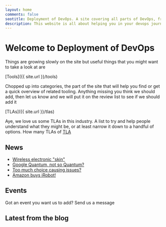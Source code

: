 ```yaml
---
layout: home
comments: false
seotitle: Deployment of DevOps. A site covering all parts of DevOps, from culture to tools with some process and thought pieces between
description: This website is all about helping you in your devops journey, from taking those first tentative steps all the way to a wise journeyed engineer. There is always something new, always things to compare and always something that's long been forgotten but is suddenly very important and very urgent
---
```


# Welcome to Deployment of DevOps

Things are growing slowly on the site but useful things that you might want to take a look at are

[Tools]({{ site.url }}/tools)

Chopped up into categories, the part of the site that will help you find or get a quick overview of related tooling. Anything missing you think we should add, then let us know and we will put it on the review list to see if we should add it

[TLAs]({{ site.url }}/tlas)

Aye, we love us some TLAs in this industry. A list to try and help people understand what they might be, or at least narrow it down to a handful of options. How many TLAs of [TLA](https://en.wikipedia.org/wiki/TLA)

## News

- [Wireless electronic "skin"](https://news.mit.edu/2022/sensor-electronic-chipless-0818)
- [Google Quantum, not so Quantum?](https://singularityhub.com/2022/08/12/scientists-just-debunked-googles-quantum-advantage-claim-using-a-normal-supercomputer/)
- [Too much choice causing issues?](https://www.computerworld.com/article/3668795/is-it-bad-to-give-employees-too-many-tech-options.html)
- [Amazon buys iRobot!](https://media.irobot.com/2022-08-05-Amazon-and-iRobot-sign-an-agreement-for-Amazon-to-acquire-iRobot)

## Events

Got an event you want us to add? Send us a message

## Latest from the blog






